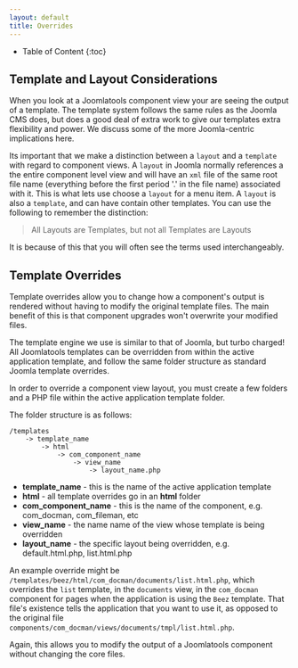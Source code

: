 ```yaml
---
layout: default
title: Overrides
---
```


* Table of Content
{:toc}

## Template and Layout Considerations

When you look at a Joomlatools component view your are seeing the output of a template. The template system follows the same rules
as the Joomla CMS does, but does a good deal of extra work to give our templates extra flexibility and power. We discuss some of
the more Joomla-centric implications here.

Its important that we make a distinction between a `layout` and a `template` with regard to component views. A `layout` in Joomla
normally references a the entire component level view and will have an `xml` file of the same root file name (everything before the first period '.' in the file name)
associated with it.
This is what lets use choose a `layout` for a menu item. A `layout` is also a `template`, and can have contain other templates. You can
use the following to remember the distinction:

>All Layouts are Templates, but not all Templates are Layouts

It is because of this that you will often see the terms used interchangeably.

## Template Overrides

Template overrides allow you to change how a component's output is rendered without having to modify the original
template files. The main benefit of this is that component upgrades won't overwrite your modified files.

The template engine we use is similar to that of Joomla, but turbo charged! All Joomlatools templates can be overridden
from within the active application template, and follow the same folder structure as standard Joomla template overrides.

In order to override a component view layout, you must create a few folders and a PHP file within the active application template folder.

The folder structure is as follows:

	/templates
		-> template_name
			-> html
				-> com_component_name
					-> view_name
						-> layout_name.php

* **template_name** - this is the name of the active application template
* **html** - all template overrides go in an **html** folder
* **com_component_name** - this is the name of the component, e.g. com_docman, com_fileman, etc
* **view_name** - the name name of the view whose template is being overridden
* **layout_name** - the specific layout being overridden, e.g. default.html.php, list.html.php

An example override might be `/templates/beez/html/com_docman/documents/list.html.php`, which overrides the `list` template, in
the `documents` view, in the `com_docman` component for pages when the application is using the `Beez` template. That file's existence
tells the application that you want to use it, as opposed to the original file `components/com_docman/views/documents/tmpl/list.html.php`.

Again, this allows you to modify the output of a Joomlatools component without changing the core files.
